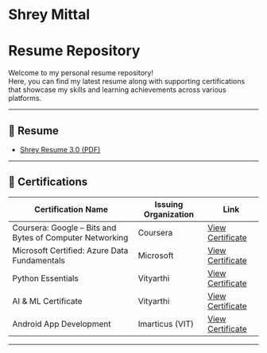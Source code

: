 # Shrey Mittal 
# Resume Repository

Welcome to my personal resume repository!  
Here, you can find my latest resume along with supporting certifications that showcase my skills and learning achievements across various platforms.

---

## 📄 Resume

- [Shrey Resume 3.0 (PDF)](./Shrey%20Resume%20(2).pdf)

---

## 🏅 Certifications

| Certification Name | Issuing Organization | Link |
|--------------------|----------------------|------|
| Coursera: Google – Bits and Bytes of Computer Networking | Coursera | [View Certificate](./Certifications/Coursera%208PFD0VSGJ1H6.pdf) |
| Microsoft Certified: Azure Data Fundamentals | Microsoft | [View Certificate](./Certifications/certificate%20Azure%20Microsoft.pdf) |
| Python Essentials | Vityarthi | [View Certificate](./Certifications/Python%20certificate.pdf) |
| AI & ML Certificate | Vityarthi | [View Certificate](./Certifications/certificate%20AIML.pdf) |
| Android App Development | Imarticus (VIT) | [View Certificate](./Certifications/Android%20App%20developement%20certificate%20VIT-46.pdf) |

---

